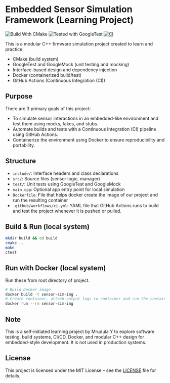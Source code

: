# Embedded Sensor Simulation Framework (Learning Project)
![Build With CMake](https://img.shields.io/badge/build%20system-CMake-blue.svg)
![Tested with GoogleTest](https://img.shields.io/badge/tested-GoogleTest-green.svg)
[![CI](https://github.com/MrudulaSatya/sensor-sim-framework/actions/workflows/ci.yml/badge.svg)](https://github.com/MrudulaSatya/sensor-sim-framework/actions)


This is a modular C++ firmware simulation project created to learn and practice:
- CMake (build system)
- GoogleTest and GoogleMock (unit testing and mocking)
- Interface-based design and dependency injection
- Docker (containerized build/test)
- GitHub Actions (Continuous Integration (CI))

## Purpose

There are 3 primary goals of this project:
- To simulate sensor interactions in an embedded-like environment and test them using mocks, fakes, and stubs. 
- Automate builds and tests with a Continuous Integration (CI) pipeline using GitHub Actions.  
- Containerize the environment using Docker to ensure reproducibility and portability.

## Structure

- `include/`: Interface headers and class declarations
- `src/`: Source files (sensor logic, manager)
- `test/`: Unit tests using GoogleTest and GoogleMock
- `main.cpp`: Optional app entry point for local simulation
- `Dockerfile`: File that helps docker create the image of our project and run the resulting container
- `.github/workflows/ci.yml`: YAML file that GitHub Actions runs to build and test the project whenever it is pushed or pulled. 

## Build & Run (local system)

```bash
mkdir build && cd build
cmake ..
make
ctest
```

## Run with Docker (local system)

Run these from root directory of project.

```bash
# Build Docker image
docker build -t sensor-sim-img .
# Create container, attach output logs to container and run the container which runs the tests.
docker run --rm sensor-sim-img 
```

## Note

This is a self-initiated learning project by Mrudula Y to explore software testing, build systems, CI/CD, Docker, and modular C++ design for embedded-style development.
It is not used in production systems.

## License

This project is licensed under the MIT License – see the [LICENSE](./LICENSE) file for details.

